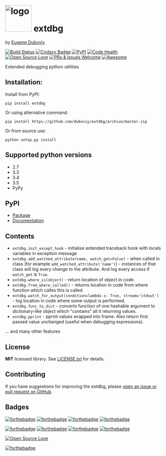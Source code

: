 <h1><img src="https://raw.githubusercontent.com/duboviy/extdbg/master/logo.png" height=85 alt="logo" title="logo"> extdbg</h1>

by [Eugene Duboviy](https://duboviy.github.io/)

[![Build Status](https://travis-ci.org/duboviy/extdbg.svg?branch=master)](https://travis-ci.org/duboviy/extdbg) [![Codacy Badge](https://api.codacy.com/project/badge/Grade/965a74c1645a4586a353a46e1e25146d)](https://www.codacy.com/app/dubovoy/extdbg?utm_source=github.com&amp;utm_medium=referral&amp;utm_content=duboviy/extdbg&amp;utm_campaign=Badge_Grade) [![PyPI](https://img.shields.io/pypi/v/extdbg.svg)](https://pypi.python.org/pypi/extdbg) [![Code Health](https://landscape.io/github/duboviy/extdbg/master/landscape.svg?style=flat)](https://landscape.io/github/duboviy/extdbg/master) [![Open Source Love](https://badges.frapsoft.com/os/mit/mit.svg?v=102)](https://github.com/duboviy/extdbg/) [![PRs & Issues Welcome](https://img.shields.io/badge/PRs%20&%20Issues-welcome-brightgreen.svg)](https://github.com/duboviy/extdbg/pulls) [![Awesome](https://cdn.rawgit.com/sindresorhus/awesome/d7305f38d29fed78fa85652e3a63e154dd8e8829/media/badge.svg)](https://github.com/duboviy/extdbg/)

Extended debugging python utilities



## Installation:

Install from PyPI:
```
pip install extdbg
```
Or using alternative command:
```
pip install https://github.com/duboviy/extdbg/archive/master.zip
```
Or from source use:
```
python setup.py install
```

## Supported python versions

  * 2.7
  * 3.3
  * 3.4
  * 3.5
  * PyPy

## PyPI

* [Package](https://pypi.python.org/pypi/extdbg)
* [Documentation](https://pythonhosted.org/extdbg/)

Contents
--------

- `extdbg.init_except_hook` - initialise extended traceback hook with locals variables in exception message
- `extdbg.add_watched_attribute(name, watch_get=False)` - when called in class (for example `add_watched_attribute('name')`) - instances of that class will log every change to the attribute. And log every access if `watch_get` is `True`.
- `extdbg.where_is(object)` - return location of object in code.
- `extdbg.from_where_called()` - returns location in code from where function which calles this is called
- `extdbg.watch_for_output(condition=lambda x: True, stream='stdout')` - log location in code where some output is performed.
- `extdbg.func_to_dict` - converts function of one hashable argument to dictionary-like object which "contains" all it returning values.
- `extdbg.pprint` - pprint values wrapped into frame. Also return first passed value unchanged (useful when debugging expressions).

... and many other features

## License

**MIT** licensed library. See [LICENSE.txt](LICENSE.txt) for details.

## Contributing

If you have suggestions for improving the extdbg, please [open an issue or
pull request on GitHub](https://github.com/duboviy/extdbg/).

## Badges

[![forthebadge](http://forthebadge.com/images/badges/fuck-it-ship-it.svg)](https://github.com/duboviy/extdbg/)
[![forthebadge](http://forthebadge.com/images/badges/built-with-love.svg)](https://github.com/duboviy/extdbg/) [![forthebadge](http://forthebadge.com/images/badges/built-by-hipsters.svg)](https://github.com/duboviy/extdbg/) [![forthebadge](http://forthebadge.com/images/badges/built-with-swag.svg)](https://github.com/duboviy/extdbg/)

[![forthebadge](http://forthebadge.com/images/badges/powered-by-electricity.svg)](https://github.com/duboviy/extdbg/) [![forthebadge](http://forthebadge.com/images/badges/powered-by-oxygen.svg)](https://github.com/duboviy/extdbg/) [![forthebadge](http://forthebadge.com/images/badges/powered-by-water.svg)](https://github.com/duboviy/extdbg/) [![forthebadge](http://forthebadge.com/images/badges/powered-by-responsibility.svg)](https://github.com/duboviy/extdbg/)

[![Open Source Love](https://badges.frapsoft.com/os/v1/open-source.svg?v=102)](https://github.com/ellerbrock/open-source-badge/)

[![forthebadge](http://forthebadge.com/images/badges/makes-people-smile.svg)](https://github.com/duboviy/extdbg/)
